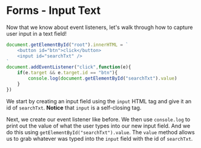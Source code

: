 # Forms - Input Text

Now that we know about event listeners, let's walk through how to capture user input in a text field!

```javascript
document.getElementById("root").innerHTML = `
	<button id="btn">click</button>
	<input id="searchTxt" />
`
document.addEventListener("click",function(e){ 
	if(e.target && e.target.id == "btn"){ 
		console.log(document.getElementById("searchTxt").value)
	} 
})
```

We start by creating an input field using the `input` HTML tag and give it an id of `searchTxt`. **Notice** that `input` is a self-closing tag.

Next, we create our event listener like before. We then use `console.log` to print out the value of what the user types into our new input field. And we do this using `getElementById("searchTxt").value`. The `value` method allows us to grab whatever was typed into the `input` field with the id of `searchTxt`. 

